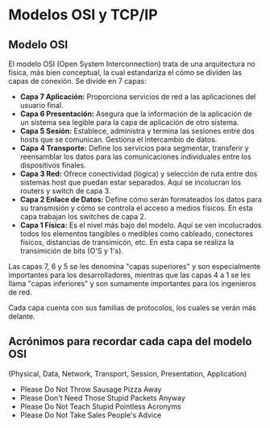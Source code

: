 # Modelos OSI y TCP/IP

## Modelo OSI

El modelo OSI (Open System Interconnection) trata de una arquitectura
no física, más bien conceptual, la cual estandariza el cómo se dividen
las capas de conexión. Se divide en 7 capas:

- **Capa 7 Aplicación:** Proporciona servicios de red a las
    aplicaciones del usuario final.
- **Capa 6 Presentación:** Asegura que la información de la aplicación
    de un sistema sea legible para la capa de aplicación de otro sistema.
- **Capa 5 Sesión:** Establece, administra y termina las sesiones
    entre dos hosts que se comunican. Gestiona el intercambio de datos.
- **Capa 4 Transporte:** Define los servicios para segmentar,
    transferir y reensamblar los datos para las comunicaciones
    individuales entre los dispositivos finales.
- **Capa 3 Red:** Ofrece conectividad (lógica) y selección de ruta
    entre dos sistemas host que puedan estar separados. Aquí se
    incolucran los routers y switch de capa 3.
- **Capa 2 Enlace de Datos:** Define cómo serán formateados los datos
    para su transmisión y cómo se controla el acceso a medios físicos.
    En esta capa trabajan los switches de capa 2.
- **Capa 1 Física:** Es el nivel más bajo del modelo. Aquí se ven
    incolucrados todos los elementos tangibles o medibles como
    cableado, conectores físicos, distancias de transimicón, etc. En
    esta capa se realiza la transimición de bits (O'S y 1's).


Las capas 7, 6 y 5 se les denomina "capas superiores" y son
especialmente importantes para los desarrolladores, mientras que las
capas 4 a 1 se les llama "capas inferiores" y son sumamente
importantes para los ingenieros de red.

Cada capa cuenta con sus familias de protocolos, los cuales se verán
más delante.

## Acrónimos para recordar cada capa del modelo OSI

(Physical, Data, Network, Transport, Session, Presentation, Application)

- Please Do Not Throw Sausage Pizza Away
- Please Don't Need Those Stupid Packets Anyway
- Please Do Not Teach Stupid Pointless Acronyms
- Please Do Not Take Sales People's Advice
